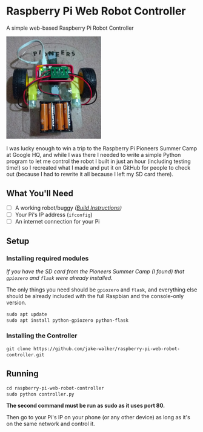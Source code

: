 # Raspberry Pi Web Robot Controller
A simple web-based Raspberry Pi Robot Controller

<img src="robot.jpg" width="250px">

I was lucky enough to win a trip to the Raspberry Pi Pioneers Summer Camp at Google HQ, and while I was there I needed to write a simple Python program to let me control the robot I built in just an hour (including testing time!) so I recreated what I made and put it on GitHub for people to check out (because I had to rewrite it all because I left my SD card there).

## What You'll Need

- [ ] A working robot/buggy *([Build Instructions](https://projects.raspberrypi.org/en/projects/build-a-buggy))*
- [ ] Your Pi's IP address (`ifconfig`)
- [ ] An internet connection for your Pi

## Setup

### Installing required modules

*If you have the SD card from the Pioneers Summer Camp (I found) that `gpiozero` and `flask` were already installed.*

The only things you need should be `gpiozero` and `flask`, and everything else should be already included with the full Raspbian and the console-only version.

```
sudo apt update
sudo apt install python-gpiozero python-flask
```

### Installing the Controller

```
git clone https://github.com/jake-walker/raspberry-pi-web-robot-controller.git
```

## Running

```
cd raspberry-pi-web-robot-controller
sudo python controller.py
```

**The second command must be run as sudo as it uses port 80.**

Then go to your Pi's IP on your phone (or any other device) as long as it's on the same network and control it.
